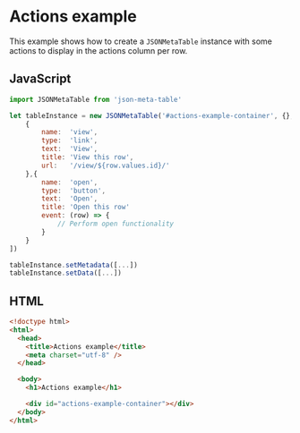 Actions example
===============
This example shows how to create a `JSONMetaTable` instance with some actions to display in the actions column per row.

JavaScript
----------
```javascript
import JSONMetaTable from 'json-meta-table'

let tableInstance = new JSONMetaTable('#actions-example-container', {}, {}, [
    {
        name:  'view',
        type:  'link',
        text:  'View',
        title: 'View this row',
        url:   '/view/${row.values.id}/'
    },{
        name:  'open',
        type:  'button',
        text:  'Open',
        title: 'Open this row'
        event: (row) => {
            // Perform open functionality
        }
    }
])

tableInstance.setMetadata([...])
tableInstance.setData([...])
```

HTML
----
```html
<!doctype html>
<html>
  <head>
    <title>Actions example</title>
    <meta charset="utf-8" />
  </head>

  <body>
    <h1>Actions example</h1>

    <div id="actions-example-container"></div>
  </body>
</html>
```